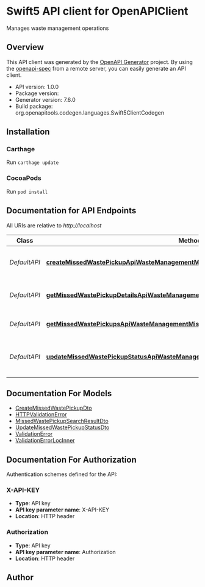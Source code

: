 # Swift5 API client for OpenAPIClient

Manages waste management operations

## Overview
This API client was generated by the [OpenAPI Generator](https://openapi-generator.tech) project.  By using the [openapi-spec](https://github.com/OAI/OpenAPI-Specification) from a remote server, you can easily generate an API client.

- API version: 1.0.0
- Package version: 
- Generator version: 7.6.0
- Build package: org.openapitools.codegen.languages.Swift5ClientCodegen

## Installation

### Carthage

Run `carthage update`

### CocoaPods

Run `pod install`

## Documentation for API Endpoints

All URIs are relative to *http://localhost*

Class | Method | HTTP request | Description
------------ | ------------- | ------------- | -------------
*DefaultAPI* | [**createMissedWastePickupApiWasteManagementMissedWastePickupsPost**](docs/DefaultAPI.md#createmissedwastepickupapiwastemanagementmissedwastepickupspost) | **POST** /api/waste-management/missed_waste_pickups/ | Create Missed Waste Pickup
*DefaultAPI* | [**getMissedWastePickupDetailsApiWasteManagementMissedWastePickupsIdGet**](docs/DefaultAPI.md#getmissedwastepickupdetailsapiwastemanagementmissedwastepickupsidget) | **GET** /api/waste-management/missed_waste_pickups/{id} | Get Missed Waste Pickup Details
*DefaultAPI* | [**getMissedWastePickupsApiWasteManagementMissedWastePickupsGet**](docs/DefaultAPI.md#getmissedwastepickupsapiwastemanagementmissedwastepickupsget) | **GET** /api/waste-management/missed_waste_pickups | Get Missed Waste Pickups
*DefaultAPI* | [**updateMissedWastePickupStatusApiWasteManagementMissedWastePickupsUpdateStatusPost**](docs/DefaultAPI.md#updatemissedwastepickupstatusapiwastemanagementmissedwastepickupsupdatestatuspost) | **POST** /api/waste-management/missed_waste_pickups/update_status | Update Missed Waste Pickup Status


## Documentation For Models

 - [CreateMissedWastePickupDto](docs/CreateMissedWastePickupDto.md)
 - [HTTPValidationError](docs/HTTPValidationError.md)
 - [MissedWastePickupSearchResultDto](docs/MissedWastePickupSearchResultDto.md)
 - [UpdateMissedWastePickupStatusDto](docs/UpdateMissedWastePickupStatusDto.md)
 - [ValidationError](docs/ValidationError.md)
 - [ValidationErrorLocInner](docs/ValidationErrorLocInner.md)


<a id="documentation-for-authorization"></a>
## Documentation For Authorization


Authentication schemes defined for the API:
<a id="X-API-KEY"></a>
### X-API-KEY

- **Type**: API key
- **API key parameter name**: X-API-KEY
- **Location**: HTTP header

<a id="Authorization"></a>
### Authorization

- **Type**: API key
- **API key parameter name**: Authorization
- **Location**: HTTP header


## Author



